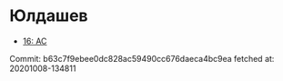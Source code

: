 # Юлдашев
- [16: AC](16.md)

Commit: b63c7f9ebee0dc828ac59490cc676daeca4bc9ea
 fetched at: 20201008-134811
